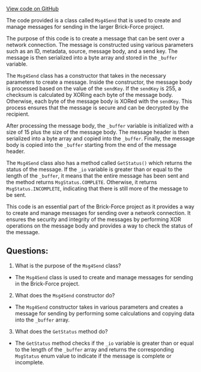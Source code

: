 [View code on GitHub](https://github.com/TieHaxJan/Brick-Force/Assembly-CSharp\Msg4Send.cs)

The code provided is a class called `Msg4Send` that is used to create and manage messages for sending in the larger Brick-Force project. 

The purpose of this code is to create a message that can be sent over a network connection. The message is constructed using various parameters such as an ID, metadata, source, message body, and a send key. The message is then serialized into a byte array and stored in the `_buffer` variable.

The `Msg4Send` class has a constructor that takes in the necessary parameters to create a message. Inside the constructor, the message body is processed based on the value of the `sendKey`. If the `sendKey` is 255, a checksum is calculated by XORing each byte of the message body. Otherwise, each byte of the message body is XORed with the `sendKey`. This process ensures that the message is secure and can be decrypted by the recipient.

After processing the message body, the `_buffer` variable is initialized with a size of 15 plus the size of the message body. The message header is then serialized into a byte array and copied into the `_buffer`. Finally, the message body is copied into the `_buffer` starting from the end of the message header.

The `Msg4Send` class also has a method called `GetStatus()` which returns the status of the message. If the `_io` variable is greater than or equal to the length of the `_buffer`, it means that the entire message has been sent and the method returns `MsgStatus.COMPLETE`. Otherwise, it returns `MsgStatus.INCOMPLETE`, indicating that there is still more of the message to be sent.

This code is an essential part of the Brick-Force project as it provides a way to create and manage messages for sending over a network connection. It ensures the security and integrity of the messages by performing XOR operations on the message body and provides a way to check the status of the message.
## Questions: 
 1. What is the purpose of the `Msg4Send` class?
- The `Msg4Send` class is used to create and manage messages for sending in the Brick-Force project.

2. What does the `Msg4Send` constructor do?
- The `Msg4Send` constructor takes in various parameters and creates a message for sending by performing some calculations and copying data into the `_buffer` array.

3. What does the `GetStatus` method do?
- The `GetStatus` method checks if the `_io` variable is greater than or equal to the length of the `_buffer` array and returns the corresponding `MsgStatus` enum value to indicate if the message is complete or incomplete.